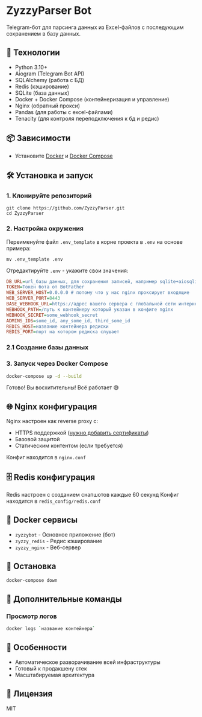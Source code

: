 

# ZyzzyParser Bot

Telegram-бот для парсинга данных из Excel-файлов с последующим сохранением в базу данных.

## 🚀 Технологии
- Python 3.10+
- Aiogram (Telegram Bot API)
- SQLAlchemy (работа с БД)
- Redis (кэширование)
- SQLite (база данных)
- Docker + Docker Compose (контейнеризация и управление)
- Nginx (обратный прокси)
- Pandas (для работы с excel-файлами)
- Tenacity (для контроля переподключения к бд и редис)

## 📦 Зависимости
- Установите [Docker](https://docs.docker.com/get-docker/) и [Docker Compose](https://docs.docker.com/compose/install/)

## 🛠 Установка и запуск

### 1. Клонируйте репозиторий

```shell
git clone https://github.com/ZyzzyParser.git
cd ZyzzyParser
```


### 2. Настройка окружения
Переименуйте файл `.env_template` в корне проекта в `.env` на основе примера:
```shell
mv .env_template .env
```
Отредактируйте `.env` - укажите свои значения:
```ini
DB_URL=url_базы данных, для сохранения записей, например sqlite+aiosqlite:///название файла
TOKEN=Токен бота от BotFather
WEB_SERVER_HOST=0.0.0.0 # потому что у нас nginx проксирует входящие
WEB_SERVER_PORT=8443
BASE_WEBHOOK_URL=https://адрес вашего сервера с глобальной сети интернет))
WEBHOOK_PATH=/путь к контейнеру который указан в конфиге nginx
WEBHOOK_SECRET=some_webhook_secret
ADMINS_IDS=some_id, any_some_id, third_some_id
REDIS_HOST=название контейнера редиски
REDIS_PORT=порт на котором редиска слушает
```
### 2.1 Создание базы данных

### 3. Запуск через Docker Compose
```bash
docker-compose up -d --build
```
Готово! Вы восхитительны! Всё работает 😅
## 🌐 Nginx конфигурация
Nginx настроен как reverse proxy с:
- HTTPS поддержкой ([нужно добавить сертификаты](https://certbot.eff.org/))
- Базовой защитой
- Статическим контентом (если требуется)

Конфиг находится в `nginx.conf`

## 🗄 Redis конфигурация
Redis настроен с созданием снапшотов каждые 60 секунд
Конфиг находится в `redis_config/redis.conf`

## 🐳 Docker сервисы
- `zyzzybot` - Основное приложение (бот)
- `zyzzy_redis` - Редис кэширование
- `zyzzy_nginx` - Веб-сервер

## 🛑 Остановка
```bash
docker-compose down
```

## 🔧 Дополнительные команды

### Просмотр логов
```bash
docker logs `название контейнера`
```


## 📌 Особенности
- Автоматическое разворачивание всей инфраструктуры
- Готовый к продакшену стек
- Масштабируемая архитектура

## 📄 Лицензия
MIT

